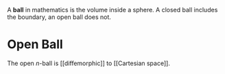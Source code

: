 A **ball** in mathematics is the volume inside a sphere. A closed ball includes the boundary, an open ball does not.

# Open Ball

The open $n$-ball is [[diffemorphic]] to [[Cartesian space]].